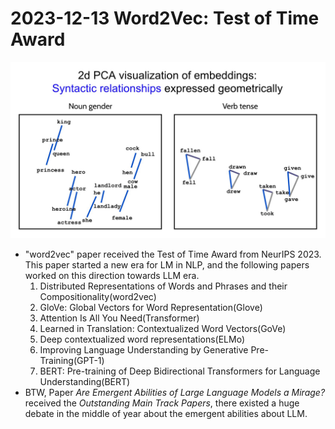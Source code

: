 
# 2023-12-13 Word2Vec: Test of Time Award
![word embedding technique](/2023/2023-12/attachments/2023_12_13_word2vec.jpeg)
 - "word2vec" paper received the Test of Time Award from NeurIPS 2023. This paper started a new era for LM in NLP,  and the following papers worked on this direction towards LLM era.
    1. Distributed Representations of Words and Phrases and their Compositionality(word2vec)
    1. GloVe: Global Vectors for Word Representation(Glove)
    1. Attention Is All You Need(Transformer)
    1. Learned in Translation: Contextualized Word Vectors(GoVe)
    1. Deep contextualized word representations(ELMo)
    1. Improving Language Understanding by Generative Pre-Training(GPT-1)
    1. BERT: Pre-training of Deep Bidirectional Transformers for Language Understanding(BERT)
 - BTW, Paper _Are Emergent Abilities of Large Language Models a Mirage?_ received the _Outstanding Main Track Papers_,  there existed a huge debate in the middle of year about the emergent abilities about LLM.
